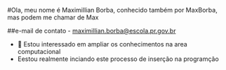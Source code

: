 #Ola, meu nome é Maximillian Borba, conhecido também por MaxBorba, mas podem me chamar de Max

##e-mail de contato - maximillian.borba@escola.pr.gov.br

- 👀 Estou interessado em ampliar os conhecimentos na area computacional 
- Eestou realmente inciando este processo de inserção na programção


<!---
MaxBorba/MaxBorba is a ✨ special ✨ repository because its `README.md` (this file) appears on your GitHub profile.
You can click the Preview link to take a look at your changes.
--->
